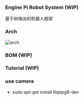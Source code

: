 ### Engine Pi Robot System (WIP)

基于树梅派的机器人框架

### Arch
![arch](docs/arch.png)

### BOM (WIP)


### Tutorial (WIP)

###

### use camera
* sudo apt-get install libjepg8-dev